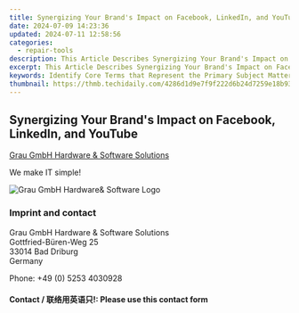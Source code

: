 ```yaml
---
title: Synergizing Your Brand's Impact on Facebook, LinkedIn, and YouTube
date: 2024-07-09 14:23:36
updated: 2024-07-11 12:58:56
categories:
  - repair-tools
description: This Article Describes Synergizing Your Brand's Impact on Facebook, LinkedIn, and YouTube
excerpt: This Article Describes Synergizing Your Brand's Impact on Facebook, LinkedIn, and YouTube
keywords: Identify Core Terms that Represent the Primary Subject Matter of the Content (in This Case, Social Media Platforms).,Include Variations of These Key Terms to Capture Different Search Intents and Queries Related to Branding on Social Media.,Optimize for Long-Tail Keywords that Might Have Lower Competition but Are More Targeted Towards Specific User Intentions.,Ensure the Inclusion of Actionable Words or Phrases that Users May Use when Searching How to Enhance Their Presence Across These Platforms.,Look Into Synonyms and Related Terms that Could Be Used by Searchers Who May Not Think in Exactly Those Terms but Are Looking for Similar Content.,Combine with Brand-Specific Keywords if the Content Is Tailored to a Particular Audience or Demographic Interested in a Specific Brand's Approach to Social Media.,Avoid Overly Generic Words that Provide No Additional Value and Do Not Differentiate the Content From Other Related Search Results.,Brand Presence Social Media Strategies,Facebook LinkedIn YouTube Branding Tips,Multi-Platform Brand Impact Optimization,Enhancing Your Brand'amage Across Multiple Networks,Integrated Social Media Marketing Techniques,Effective Online Brand Engagement for Professionals,Cross-Channel Content Strategy Development
thumbnail: https://thmb.techidaily.com/4286d1d9e7f9f222d6b24d7259e18b93ce578dc75aedffe72b83d7d3b1179de6.jpg
---
```


## Synergizing Your Brand's Impact on Facebook, LinkedIn, and YouTube

[Grau GmbH Hardware & Software Solutions](https://main.grauonline.de/)

We make IT simple!

![Grau GmbH Hardware& Software Logo](https://main.grauonline.de/wp-content/uploads/2021/05/output-onlinepngtools.png)

### Imprint and contact

 Grau GmbH Hardware & Software Solutions  
 Gottfried-Büren-Weg 25  
 33014 Bad Driburg  
 Germany

Phone: +49 (0) 5253 4030928

#### Contact / 联络用英语只!: Please use this contact form

<ins class="adsbygoogle"
     style="display:block"
     data-ad-format="autorelaxed"
     data-ad-client="ca-pub-7571918770474297"
     data-ad-slot="1223367746"></ins>



<ins class="adsbygoogle"
     style="display:block"
     data-ad-client="ca-pub-7571918770474297"
     data-ad-slot="8358498916"
     data-ad-format="auto"
     data-full-width-responsive="true"></ins>
